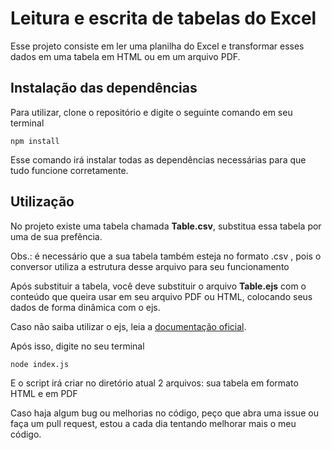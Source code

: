 # Leitura e escrita de tabelas do Excel

Esse projeto consiste em ler uma planilha do Excel e transformar esses dados em uma tabela em HTML ou em um arquivo PDF.

## Instalação das dependências
Para utilizar, clone o repositório e digite o seguinte comando em seu terminal
```
npm install
```
Esse comando irá instalar todas as dependências necessárias para que tudo funcione corretamente.

## Utilização
No projeto existe uma tabela chamada **Table.csv**, substitua essa tabela por uma de sua prefência. 

Obs.: é necessário que a sua tabela também esteja no formato .csv , pois o conversor utiliza a estrutura desse arquivo para seu funcionamento

Após substituir a tabela, você deve substituir o arquivo **Table.ejs** com o conteúdo que queira usar em seu arquivo PDF ou HTML, colocando seus dados de forma dinâmica com o ejs.

Caso não saiba utilizar o ejs, leia a [documentação oficial](https://ejs.co/).

Após isso, digite no seu terminal

```
node index.js
```
E o script irá criar no diretório atual 2 arquivos: sua tabela em formato HTML e em PDF

Caso haja algum bug ou melhorias no código, peço que abra uma issue ou faça um pull request, estou a cada dia tentando melhorar mais o meu código.


